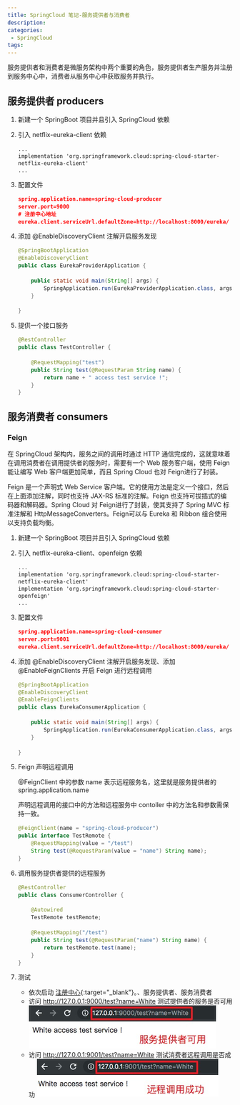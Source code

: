```yaml
---
title: SpringCloud 笔记-服务提供者与消费者
description: 
categories:
 - SpringCloud
tags: 
---
```


服务提供者和消费者是微服务架构中两个重要的角色，服务提供者生产服务并注册到服务中心中，消费者从服务中心中获取服务并执行。
<!-- more -->

## 服务提供者 producers

1. 新建一个 SpringBoot 项目并且引入 SpringCloud 依赖
2. 引入 netflix-eureka-client 依赖

    ```
    ...
    implementation 'org.springframework.cloud:spring-cloud-starter-netflix-eureka-client'
    ...
    ```
3. 配置文件

    ```json
    spring.application.name=spring-cloud-producer
    server.port=9000
    # 注册中心地址
    eureka.client.serviceUrl.defaultZone=http://localhost:8000/eureka/
    ```
4. 添加 @EnableDiscoveryClient 注解开启服务发现

    ```java
    @SpringBootApplication
    @EnableDiscoveryClient
    public class EurekaProviderApplication {

        public static void main(String[] args) {
            SpringApplication.run(EurekaProviderApplication.class, args);
        }

    }
    ```
5. 提供一个接口服务

    ```java
    @RestController
    public class TestController {

        @RequestMapping("test")
        public String test(@RequestParam String name) {
            return name + " access test service !";
        }
    }
    ```

## 服务消费者 consumers

### Feign
在 SpringCloud 架构内，服务之间的调用时通过 HTTP 通信完成的，这就意味着在调用消费者在调用提供者的服务时，需要有一个 Web 服务客户端，使用 Feign 能让编写 Web 客户端更加简单，而且 Spring Cloud 也对 Feign进行了封装。

Feign 是一个声明式 Web Service 客户端。它的使用方法是定义一个接口，然后在上面添加注解，同时也支持 JAX-RS 标准的注解。Feign 也支持可拔插式的编码器和解码器。Spring Cloud 对 Feign进行了封装，使其支持了 Spring MVC 标准注解和 HttpMessageConverters。Feign可以与 Eureka 和 Ribbon 组合使用以支持负载均衡。

1. 新建一个 SpringBoot 项目并且引入 SpringCloud 依赖
2. 引入 netflix-eureka-client、openfeign 依赖

    ```
    ...
    implementation 'org.springframework.cloud:spring-cloud-starter-netflix-eureka-client'
    implementation 'org.springframework.cloud:spring-cloud-starter-openfeign'
    ...
    ```

3. 配置文件

    ```json
    spring.application.name=spring-cloud-consumer
    server.port=9001
    eureka.client.serviceUrl.defaultZone=http://localhost:8000/eureka/
    ```
4. 添加 @EnableDiscoveryClient 注解开启服务发现、添加 @EnableFeignClients 开启 Feign 进行远程调用

    ```java
    @SpringBootApplication
    @EnableDiscoveryClient
    @EnableFeignClients
    public class EurekaConsumerApplication {

        public static void main(String[] args) {
            SpringApplication.run(EurekaConsumerApplication.class, args);
        }

    }
    ```
5. Feign 声明远程调用

    @FeignClient 中的参数 name 表示远程服务名，这里就是服务提供者的 spring.application.name

    声明远程调用的接口中的方法和远程服务中 contoller 中的方法名和参数需保持一致。

    ```java
    @FeignClient(name = "spring-cloud-producer")
    public interface TestRemote {
        @RequestMapping(value = "/test")
        String test(@RequestParam(value = "name") String name);
    }
    ```
6. 调用服务提供者提供的远程服务

    ```java
    @RestController
    public class ConsumerController {

        @Autowired
        TestRemote testRemote;

        @RequestMapping("/test")
        public String test(@RequestParam("name") String name) {
            return testRemote.test(name);
        }
    }
    ```

7. 测试

    - 依次启动 [注册中心](https://whitedg.github.io/springcloud/2019/04/28/SpringCloud-%E7%AC%94%E8%AE%B0-%E6%B3%A8%E5%86%8C%E4%B8%AD%E5%BF%83Eureka/#){:target="_blank"}。、服务提供者、服务消费者
    - 访问 http://127.0.0.1:9000/test?name=White 测试提供者的服务是否可用
    ![produces_enable](/assets/post_imgs/produces_enable.jpg)
    - 访问 http://127.0.0.1:9001/test?name=White 测试消费者远程调用是否成功
    ![fegin_test](/assets/post_imgs/fegin_test.jpg)
